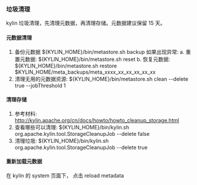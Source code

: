 ### 垃圾清理
kylin 垃圾清理，先清理元数据，再清理存储。元数据建议保留 15 天。

#### 元数据清理
1. 备份元数据
    ${KYLIN_HOME}/bin/metastore.sh backup
   如果出现异常:
       a. 重置元数据: ${KYLIN_HOME}/bin/metastore.sh reset
       b. 恢复元数据: ${KYLIN_HOME}/bin/metastore.sh restore $KYLIN_HOME/meta_backups/meta_xxxx_xx_xx_xx_xx_xx
2. 清理无用的元数据资源:
   ${KYLIN_HOME}/bin/metastore.sh clean --delete true --jobThreshold 1

#### 清理存储
1. 参考材料: http://kylin.apache.org/cn/docs/howto/howto_cleanup_storage.html
2. 查看哪些可以清理:
   ${KYLIN_HOME}/bin/kylin.sh org.apache.kylin.tool.StorageCleanupJob --delete false
3. 清理垃圾:
   ${KYLIN_HOME}/bin/kylin.sh org.apache.kylin.tool.StorageCleanupJob --delete true

#### 重新加载元数据
在 kylin 的 system 页面下， 点击 reload metadata
